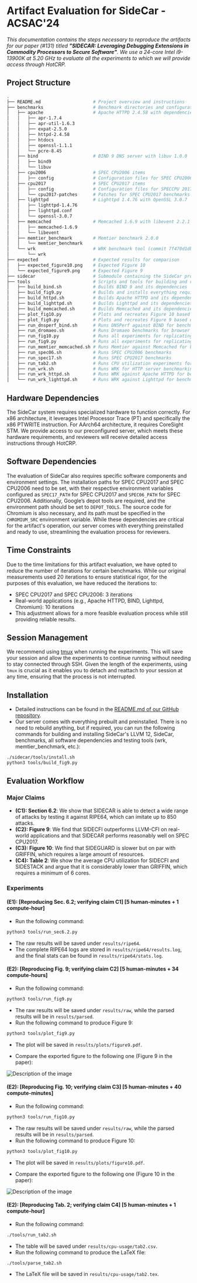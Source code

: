 # Artifact Evaluation for SideCar - ACSAC'24

_This documentation contains the steps necessary to reproduce the artifacts for our paper (#131) titled **"SIDECAR: Leveraging Debugging Extensions in Commodity Processors to Secure Software"**.
We use a 24-core Intel i9-13900K at 5.20 GHz to evaluate all the experiments to which we will provide access through HotCRP._

## Project Structure

```bash
.
├── README.md                    # Project overview and instructions
├── benchmarks                   # Benchmark directories and configurations
│   ├── apache                   # Apache HTTPD 2.4.58 with dependencies
│   │   ├── apr-1.7.4
│   │   ├── apr-util-1.6.3
│   │   ├── expat-2.5.0
│   │   ├── httpd-2.4.58
│   │   ├── htdocs
│   │   ├── openssl-1.1.1
│   │   └── pcre-8.45
│   ├── bind                     # BIND 9 DNS server with libuv 1.0.0
│   │   ├── bind9
│   │   └── libuv
│   ├── cpu2006                  # SPEC CPU2006 items
│   │   ├── config               # Configuration files for SPEC CPU2006
│   ├── cpu2017                  # SPEC CPU2017 items
│   │   ├── config               # Configuration files for SPECCPU 2017
│   │   └── cpu2017-patches      # Patches for SPEC CPU2017 benchmarks
│   ├── lighttpd                 # Lighttpd 1.4.76 with OpenSSL 3.0.7
│   │   ├── lighttpd-1.4.76
│   │   ├── lighttpd.conf
│   │   └── openssl-3.0.7
│   ├── memcached                # Memcached 1.6.9 with libevent 2.2.1
│   │   ├── memcached-1.6.9
│   │   └── libevent
│   ├── memtier_benchmark        # Memtier benchmark 2.0.0
│   │   └── memtier_benchmark
│   └── wrk                      # WRK benchmark tool (commit 7f470d1db)
│       └── wrk
├── expected                     # Expected results for comparison
│   ├── expected_figure10.png    # Expected Figure 10
│   └── expected_figure9.png     # Expected Figure 9
├── sidecar                      # Submodule containing the SideCar project
├── tools                        # Scripts and tools for building and running experiments
│   ├── build_bind.sh            # Builds BIND 9 and its dependencies
│   ├── build_fig9.py            # Builds and installs everything required for running the Fig. 9 experiments
│   ├── build_httpd.sh           # Builds Apache HTTPD and its dependencies
│   ├── build_lighttpd.sh        # Builds Lighttpd and its dependencies
│   ├── build_memcached.sh       # Builds Memcached and its dependencies
│   ├── plot_fig10.py            # Plots and recreates Figure 10 based on the results
│   ├── plot_fig9.py             # Plots and recreates Figure 9 based on the results
│   ├── run_dnsperf_bind.sh      # Runs DNSPerf against BIND for benchmarking
│   ├── run_dromaeo.sh           # Runs Dromaeo benchmarks for browser performance testing
│   ├── run_fig10.py             # Runs all experiments for replicating Figure 10
│   ├── run_fig9.py              # Runs all experiments for replicating Figure 9
│   ├── run_memtier_memcached.sh # Runs Memtier against Memcached for benchmarking
│   ├── run_spec06.sh            # Runs SPEC CPU2006 benchmarks
│   ├── run_spec17.sh            # Runs SPEC CPU2017 benchmarks
│   ├── run_tab2.sh              # Runs CPU utilization experiments for Table 2
│   ├── run_wrk.sh               # Runs WRK for HTTP server benchmarking
│   ├── run_wrk_httpd.sh         # Runs WRK against Apache HTTPD for benchmarking
│   └── run_wrk_lighttpd.sh      # Runs WRK against Lighttpd for benchmarking
```

## Hardware Dependencies

The SideCar system requires specialized hardware to function correctly. For x86 architecture, it leverages Intel Processor Trace (PT) and specifically the x86 PTWRITE instruction. For AArch64 architecture, it requires CoreSight STM. We provide access to our preconfigured server, which meets these hardware requirements, and reviewers will receive detailed access instructions through HotCRP.

## Software Dependencies

The evaluation of SideCar also requires specific software components and environment settings. The installation paths for SPEC CPU2017 and SPEC CPU2006 need to be set, with their respective environment variables configured as `SPEC17_PATH` for SPEC CPU2017 and `SPEC06_PATH` for SPEC CPU2006. Additionally, Google’s depot tools are required, and the environment path should be set to `DEPOT_TOOLS`. The source code for Chromium is also necessary, and its path must be specified in the `CHROMIUM_SRC` environment variable. While these dependencies are critical for the artifact's operation, our server comes with everything preinstalled and ready to use, streamlining the evaluation process for reviewers.

## Time Constraints

Due to the time limitations for this artifact evaluation,
we have opted to reduce the number of iterations for certain benchmarks.
While our original measurements used 20 iterations to ensure statistical rigor,
for the purposes of this evaluation, we have reduced the iterations to:

- SPEC CPU2017 and SPEC CPU2006: 3 iterations
- Real-world applications (e.g., Apache HTTPD, BIND, Lighttpd, Chromium): 10 iterations
- This adjustment allows for a more feasible evaluation process while still providing reliable results.

## Session Management

We recommend using [tmux](https://github.com/tmux/tmux/wiki) when running the experiments. This will save your session and allow the experiments to continue running without needing to stay connected through SSH. Given the length of the experiments, using `tmux` is crucial as it enables you to detach and reattach to your session at any time, ensuring that the process is not interrupted.

## Installation

- Detailed instructions can be found in the [README.md of our GitHub repository](https://github.com/stevens-s3lab/sidecar).
- Our server comes with everything prebuilt and preinstalled. There is no need to rebuild anything, but if required, you can run the following commands for building and installing SideCar's LLVM 12, SideCar, benchmarks, all software dependencies and testing tools (wrk, memtier_benchmark, etc.):

```bash
./sidecar/tools/install.sh
python3 tools/build_fig9.py
```

## Evaluation Workflow

### Major Claims

- **(C1): Section 6.2**: We show that SIDECAR is able to detect a wide range of attacks by testing it against RIPE64, which can imitate up to 850 attacks.
- **(C2): Figure 9**: We find that SIDECFI outperforms LLVM-CFI on real-world applications and that SIDECAR performs reasonably well on SPEC CPU2017.
- **(C3): Figure 10**: We find that SIDEGUARD is slower but on par with GRIFFIN, which requires a large amount of resources.
- **(C4): Table 2**: We show the average CPU utilization for SIDECFI and SIDESTACK and argue that it is considerably lower than GRIFFIN, which requires a minimum of 6 cores.

### Experiments

#### **(E1): [Reproducing Sec. 6.2; verifying claim C1] [5 human-minutes + 1 compute-hour]**

- Run the following command:

```bash
python3 tools/run_sec6.2.py
```

- The raw results will be saved under `results/ripe64`.
- The complete RIPE64 logs are stored in `results/ripe64/results.log`, and the final stats can be found in `results/ripe64/stats.log`.

#### **(E2): [Reproducing Fig. 9; verifying claim C2] [5 human-minutes + 34 compute-hours]**

- Run the following command:

```bash
python3 tools/run_fig9.py
```

- The raw results will be saved under `results/raw`, while the parsed results will be in `results/parsed`.
- Run the following command to produce Figure 9:

```bash
python3 tools/plot_fig9.py
```

- The plot will be saved in `results/plots/figure9.pdf`.

- Compare the exported figure to the following one (Figure 9 in the paper):

![Description of the image](expected/expected_figure9.png)

#### **(E2): [Reproducing Fig. 10; verifying claim C3] [5 human-minutes + 40 compute-minutes]**

- Run the following command:

```bash
python3 tools/run_fig10.py
```

- The raw results will be saved under `results/raw`, while the parsed results will be in `results/parsed`.
- Run the following command to produce Figure 10:

```bash
python3 tools/plot_fig10.py
```

- The plot will be saved in `results/plots/figure10.pdf`.

- Compare the exported figure to the following one (Figure 10 in the paper):

![Description of the image](expected/expected_figure10.png)

#### **(E2): [Reproducing Tab. 2; verifying claim C4] [5 human-minutes + 1 compute-hour]**

- Run the following command:

```bash
./tools/run_tab2.sh
```

- The table will be saved under `results/cpu-usage/tab2.csv`.
- Run the following command to produce the LaTeX file:

```bash
./tools/parse_tab2.sh
```

- The LaTeX file will be saved in `results/cpu-usage/tab2.tex`.
